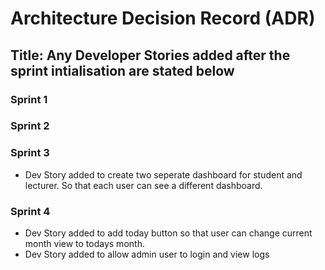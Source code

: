 # Architecture Decision Record (ADR)

## Title: Any Developer Stories added after the sprint intialisation are stated below
### Sprint 1

### Sprint 2

### Sprint 3

- Dev Story added to create two seperate dashboard for student and lecturer. So that each user can see a different dashboard.

### Sprint 4
- Dev Story added to add today button so that user can change current month view to todays month.
- Dev Story added to allow admin user to login and view logs

